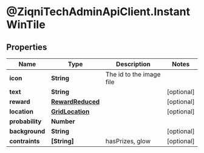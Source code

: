 # @ZiqniTechAdminApiClient.InstantWinTile

## Properties

Name | Type | Description | Notes
------------ | ------------- | ------------- | -------------
**icon** | **String** | The id to the image file | 
**text** | **String** |  | [optional] 
**reward** | [**RewardReduced**](RewardReduced.md) |  | [optional] 
**location** | [**GridLocation**](GridLocation.md) |  | [optional] 
**probability** | **Number** |  | 
**background** | **String** |  | [optional] 
**contraints** | **[String]** | hasPrizes, glow | [optional] 


